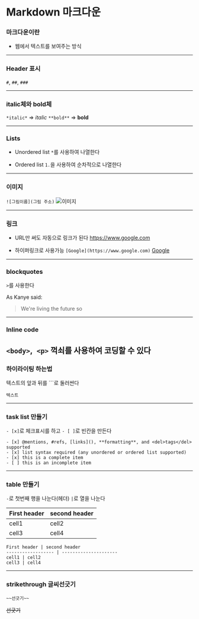 Markdown 마크다운
=
### 마크다운이란
- 웹에서 텍스트를 보여주는 방식

---
### Header 표시
`#`, `##`, `###`

---
### italic체와 bold체

`*italic*` => *italic*
`**bold**` => **bold**

 ---
### Lists
* Unordered list
`*`를 사용하여 나열한다

* Ordered list
 `1.`을 사용하여 순차적으로 나열한다
 
---
### 이미지

`![그림이름](그림 주소)`
![이미지](http://dbscthumb.phinf.naver.net/4864_000_1/20170503171203122_U7DHSQ6T2.png/%ED%88%AC%EA%B0%9C.png?type=origin)

---
### 링크
- URL만 써도 자동으로 링크가 된다
https://www.google.com

- 하이퍼링크로 사용가능
`[Google](https://www.google.com)`
[Google](https://www.google.com)

---
### blockquotes

`>`를 사용한다

As Kanye said:
> We're living the future so
---

### Inline code

`<body>`,` <p>`
꺽쇠를 사용하여 코딩할 수 있다
---
### 하이라이팅 하는법

텍스트의 앞과 뒤를 ```로 둘러싼다
```
텍스트
```
---
### task list 만들기

`- [x]`로 체크표시를 하고
`- [ ]`로  빈칸을 만든다

```
- [x] @mentions, #refs, [links](), **formatting**, and <del>tags</del> supported
- [x] list syntax required (any unordered or ordered list supported)
- [x] this is a complete item
- [ ] this is an incomplete item
```
 ---
### table 만들기

`-`로 첫번째 행을 나눈다(헤더)
`|`로 열을 나눈다


First header | second header
------------------ | --------------------- 
cell1 | cell2
cell3 | cell4

```
First header | second header
------------------ | --------------------- 
cell1 | cell2
cell3 | cell4
```

---
### strikethrough 글씨선긋기

```
~~선긋기~~
```
~~선긋기~~
















 


